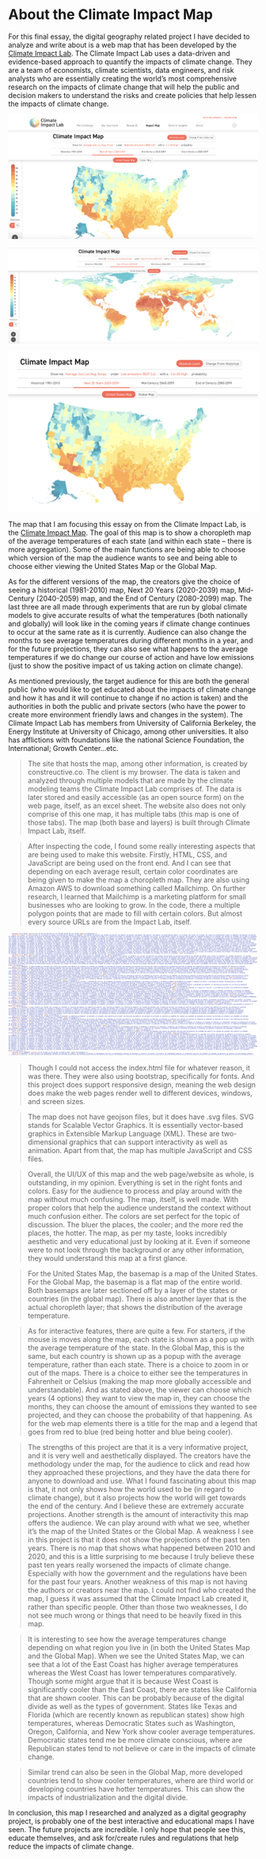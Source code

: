 # About the Climate Impact Map

For this final essay, the digital geography related project I have decided to analyze and write about is a web map that has been developed by the [Climate Impact Lab](http://www.impactlab.org/). The Climate Impact Lab uses a data-driven and evidence-based approach to quantify the impacts of climate change. They are a team of economists, climate scientists, data engineers, and risk analysts who are essentially creating the world’s most comprehensive research on the impacts of climate change that will help the public and decision makers to understand the risks and create policies that help lessen the impacts of climate change. 




![](map1.png)

![](map2.png)

![](map3.png)




The map that I am focusing this essay on from the Climate Impact Lab, is the [Climate Impact Map](http://www.impactlab.org/map/#usmeas=absolute&usyear=2020-2039&gmeas=absolute&gyear=2080-2099&tab=united-states&usprob=0.95&usrcp=rcp85). The goal of this map is to show a choropleth map of the average temperatures of each state (and within each state – there is more aggregation). Some of the main functions are being able to choose which version of the map the audience wants to see and being able to choose either viewing the United States Map or the Global Map. 

As for the different versions of the map, the creators give the choice of seeing a historical (1981-2010) map, Next 20 Years (2020-2039) map, Mid-Century (2040-2059) map, and the End of Century (2080-2099) map. The last three are all made through experiments that are run by global climate models to give accurate results of what the temperatures (both nationally and globally) will look like in the coming years if climate change continues to occur at the same rate as it is currently. Audience can also change the months to see average temperatures during different months in a year, and for the future projections, they can also see what happens to the average temperatures if we do change our course of action and have low emissions (just to show the positive impact of us taking action on climate change).

As mentioned previously, the target audience for this are both the general public (who would like to get educated about the impacts of climate change and how it has and it will continue to change if no action is taken) and the authorities in both the public and private sectors (who have the power to create more environment friendly laws and changes in the system).
The Climate Impact Lab has members from University of California Berkeley, the Energy Institute at University of Chicago, among other universities. It also has afflictions with foundations like the national Science Foundation, the International; Growth Center…etc. 

> The site that hosts the map, among other information, is created by constreuctive.co. The client is my browser. The data is taken and analyzed through multiple models that are made by the climate modeling teams the Climate Impact Lab comprises of.  The data is later stored and easily accessible (as an open source form) on the web page, itself, as an excel sheet. The website also does not only comprise of this one map, it has multiple tabs (this map is one of those tabs). The map (both base and layers) is built through Climate Impact Lab, itself.  

> After inspecting the code, I found some really interesting aspects that are being used to make this website. Firstly, HTML, CSS, and JavaScript are being used on the front end. And I can see that depending on each average result, certain color coordinates are being given to make the map a choropleth map. They are also using Amazon AWS to download something called Mailchimp. On further research, I learned that Mailchimp is a marketing platform for small businesses who are looking to grow. In the code, there a multiple polygon points that are made to fill with certain colors. But almost every source URLs are from the Impact Lab, itself. 


![](polygon.png)


> Though I could not access the index.html file for whatever reason, it was there. They were also using bootstrap, specifically for fonts. And this project does support responsive design, meaning the web design does make the web pages render well to different devices, windows, and screen sizes. 

> The map does not have geojson files, but it does have .svg files. SVG stands for Scalable Vector Graphics. It is essentially vector-based graphics in Extensible Markup Language (XML). These are two-dimensional graphics that can support interactivity as well as animation. Apart from that, the map has multiple JavaScript and CSS files. 

> Overall, the UI/UX of this map and the web page/website as whole, is outstanding, in my opinion. Everything is set in the right fonts and colors. Easy for the audience to process and play around with the map without much confusing. The map, itself, is well made. With proper colors that help the audience understand the context without much confusion either. The colors are set perfect for the topic of discussion. The bluer the places, the cooler; and the more red the places, the hotter. The map, as per my taste, looks incredibly aesthetic and very educational just by looking at it. Even if someone were to not look through the background or any other information, they would understand this map at a first glance. 

> For the United States Map, the basemap is a map of the United States. For the Global Map, the basemap is a flat map of the entire world. Both basemaps are later sectioned off by a layer of the states or countries (in the global map). There is also another layer that is the actual choropleth layer; that shows the distribution of the average temperature. 

> As for interactive features, there are quite a few. For starters, if the mouse is moves along the map, each state is shown as a pop up with the average temperature of the state. In the Global Map, this is the same, but each country is shown up as a popup with the average temperature, rather than each state. There is a choice to zoom in or out of the maps. There is a choice to either see the temperatures in Fahrenheit or Celsius (making the map more globally accessible and understandable). And as stated above, the viewer can choose which years (4 options) they want to view the map in, they can choose the months, they can choose the amount of emissions they wanted to see projected, and they can choose the probability of that happening. 
As for the web map elements there is a title for the map and a legend that goes from red to blue (red being hotter and blue being cooler).

> The strengths of this project are that it is a very informative project, and it is very well and aesthetically displayed. The creators have the methodology under the map, for the audience to click and read how they approached these projections, and they have the data there for anyone to download and use. What I found fascinating about this map is that, it not only shows how the world used to be (in regard to climate change), but it also projects how the world will get towards the end of the century. And I believe these are extremely accurate projections. Another strength is the amount of interactivity this map offers the audience. We can play around with what we see, whether it’s the map of the United States or the Global Map. A weakness I see in this project is that it does not show the projections of the past ten years. There is no map that shows what happened between 2010 and 2020, and this is a little surprising to me because I truly believe these past ten years really worsened the impacts of climate change. Especially with how the government and the regulations have been for the past four years. Another weakness of this map is not having the authors or creators near the map. I could not find who created the map, I guess it was assumed that the Climate Impact Lab created it, rather than specific people. Other than those two weaknesses, I do not see much wrong or things that need to be heavily fixed in this map. 

> It is interesting to see how the average temperatures change depending on what region you live in (in both the United States Map and the Global Map). When we see the United States Map, we can see that a lot of the East Coast has higher average temperatures whereas the West Coast has lower temperatures comparatively. Though some might argue that it is because West Coast is significantly cooler than the East Coast, there are states like California that are shown cooler. This can be probably because of the digital divide as well as the types of government. States like Texas and Florida (which are recently known as republican states) show high temperatures, whereas Democratic States such as Washington, Oregon, California, and New York show cooler average temperatures. Democratic states tend me be more climate conscious, where are Republican states tend to not believe or care in the impacts of climate change. 

> Similar trend can also be seen in the Global Map, more developed countries tend to show cooler temperatures, where are third world or developing countries have hotter temperatures. This can show the impacts of industrialization and the digital divide. 

In conclusion, this map I researched and analyzed as a digital geography project, is probably one of the best interactive and educational maps I have seen. The future projects are incredible. I only hope that people see this, educate themselves, and ask for/create rules and regulations that help reduce the impacts of climate change. 
